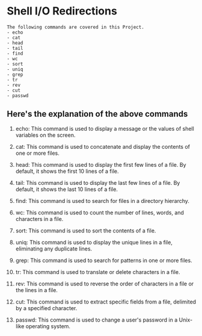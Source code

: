 # Shell I/O Redirections
	The following commands are covered in this Project.
	- echo
	- cat
	- head
	- tail
	- find
	- wc
	- sort
	- uniq
	- grep
	- tr
	- rev
	- cut
	- passwd
## Here's the explanation of the above commands

1. echo: This command is used to display a message or the values of shell variables on the screen.

2. cat: This command is used to concatenate and display the contents of one or more files.

3. head: This command is used to display the first few lines of a file. By default, it shows the first 10 lines of a file.

4. tail: This command is used to display the last few lines of a file. By default, it shows the last 10 lines of a file.

5. find: This command is used to search for files in a directory hierarchy.

6. wc: This command is used to count the number of lines, words, and characters in a file.

7. sort: This command is used to sort the contents of a file.

8. uniq: This command is used to display the unique lines in a file, eliminating any duplicate lines.

9. grep: This command is used to search for patterns in one or more files.

10. tr: This command is used to translate or delete characters in a file.

11. rev: This command is used to reverse the order of characters in a file or the lines in a file.

12. cut: This command is used to extract specific fields from a file, delimited by a specified character.

13. passwd: This command is used to change a user's password in a Unix-like operating system.

